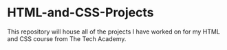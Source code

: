 # HTML-and-CSS-Projects
This repository will house all of the projects I have worked on for my HTML and CSS course from The Tech Academy. 
